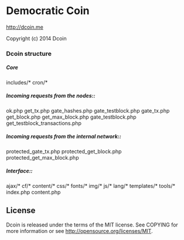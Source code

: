 Democratic Coin
=====================================

http://dcoin.me<br>

Copyright (c) 2014 Dcoin


### Dcoin structure

##### Core
includes/*
cron/*

##### Incoming requests from the nodes::
ok.php
get_tx.php
gate_hashes.php
gate_testblock.php
gate_tx.php
get_block.php
get_max_block.php
gate_testblock.php
get_testblock_transactions.php

##### Incoming requests from the internal network::
protected_gate_tx.php
protected_get_block.php
protected_get_max_block.php

##### Interface::
ajax/*
cf/*
content/*
css/*
fonts/*
img/*
js/*
lang/*
templates/*
tools/*
index.php
content.php


License
----------------

Dcoin is released under the terms of the MIT license. See COPYING for more information or see http://opensource.org/licenses/MIT.